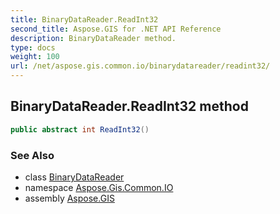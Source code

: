 ```yaml
---
title: BinaryDataReader.ReadInt32
second_title: Aspose.GIS for .NET API Reference
description: BinaryDataReader method. 
type: docs
weight: 100
url: /net/aspose.gis.common.io/binarydatareader/readint32/
---
```

## BinaryDataReader.ReadInt32 method

```csharp
public abstract int ReadInt32()
```

### See Also

* class [BinaryDataReader](../)
* namespace [Aspose.Gis.Common.IO](../../binarydatareader/)
* assembly [Aspose.GIS](../../../)



